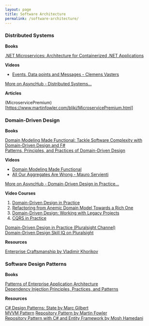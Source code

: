 ```yaml
---
layout: page
title: Software Architecture
permalink: /software-architecture/
---
```


[](#distributed-systems)
### Distributed Systems

**Books**

[.NET Microservices: Architecture for Containerized .NET Applications](https://docs.microsoft.com/en-us/dotnet/architecture/microservices/)

**Videos**
- [Events, Data points and Messages - Clemens Vasters](https://www.youtube.com/watch?v=ITrlLErsqzY&list=PLwCc4eC3nGb8HESZA9OaiyPyTd8gApxxo)

[More on AsyncHub - Distributed Systems...](https://www.youtube.com/playlist?list=PLwCc4eC3nGb8HESZA9OaiyPyTd8gApxxo)

**Articles**

(MicroservicePremium)[https://www.martinfowler.com/bliki/MicroservicePremium.html]

[](#domain-driven-design) 
### Domain-Driven Design

**Books**

[Domain Modeling Made Functional: Tackle Software Complexity with Domain-Driven Design and F#](https://learning.oreilly.com/library/view/domain-modeling-made/9781680505481/)  
[Patterns, Principles, and Practices of Domain-Driven Design](https://learning.oreilly.com/library/view/patterns-principles-and/9781118714706/)

**Videos**

- [Domain Modeling Made Functional](https://www.youtube.com/watch?v=PLFl95c-IiU&list=PLwCc4eC3nGb9YV5sbl9Dc23WBcvEMrZaX)
- [All Our Aggregates Are Wrong - Mauro Servienti](https://www.youtube.com/watch?v=KkzvQSuYd5I&list=PLwCc4eC3nGb9YV5sbl9Dc23WBcvEMrZaX)

[More on AsyncHub - Domain-Driven Design in Practice...](https://www.youtube.com/playlist?list=PLwCc4eC3nGb9YV5sbl9Dc23WBcvEMrZaX)

**Video Courses**

1. [Domain-Driven Design in Practice](https://app.pluralsight.com/library/courses/domain-driven-design-in-practice/table-of-contents)
2. [Refactoring from Anemic Domain Model Towards a Rich One](https://app.pluralsight.com/library/courses/refactoring-anemic-domain-model/table-of-contents)
3. [Domain-Driven Design: Working with Legacy Projects](https://app.pluralsight.com/library/courses/domain-driven-design-legacy-projects/table-of-contents)
4. [CQRS in Practice](https://app.pluralsight.com/library/courses/cqrs-in-practice/table-of-contents)

[Domain-Driven Design in Practice (Pluralsight Channel)](https://app.pluralsight.com/channels/details/aeb3f596-efcb-474c-85c9-8087e0ed9b78?s=1)  
[Domain-Driven Design Skill IQ on Pluralsight ](https://app.pluralsight.com/paths/skills/domain-driven-design)

**Resources**

[Enterprise Craftsmanship by Vladimir Khorikov](https://enterprisecraftsmanship.com/)

[](#software-design-patterns)
### Software Design Patterns

**Books**

[Patterns of Enterprise Application Architecture](https://learning.oreilly.com/library/view/patterns-of-enterprise/0321127420/)  
[Dependency Injection Principles, Practices, and Patterns](https://learning.oreilly.com/library/view/dependency-injection-principles/9781617294730/)

**Resources**

[C# Design Patterns: State by Marc Gilbert](https://app.pluralsight.com/library/courses/c-sharp-design-patterns-state/table-of-contents)  
[MVVM Pattern](https://prismlibrary.com/docs/wpf/legacy/Implementing-MVVM.html)
[Repository Pattern by Martin Fowler](https://www.martinfowler.com/eaaCatalog/repository.html)  
[Repository Pattern with C# and Entity Framework by Mosh Hamedani](https://www.youtube.com/watch?v=rtXpYpZdOzM&list=PLwCc4eC3nGb-QFk_ppX6flPZq4GI3F0vA)